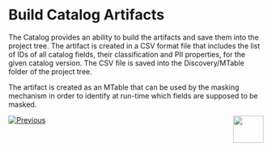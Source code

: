 # Build Catalog Artifacts

The Catalog provides an ability to build the artifacts and save them into the project tree. The artifact is created in a CSV format file that includes the list of IDs of all catalog fields, their classification and PII properties, for the given catalog version. The CSV file is saved into the Discovery/MTable folder of the project tree. 

The artifact is created as an MTable that can be used by the masking mechanism in order to identify at run-time which fields are supposed to be masked. 



[![Previous](/articles/images/Previous.png)](08_search_catalog.md)[<img align="right" width="60" height="54" src="/articles/images/Next.png">](10_catalog_APIs.md) 







